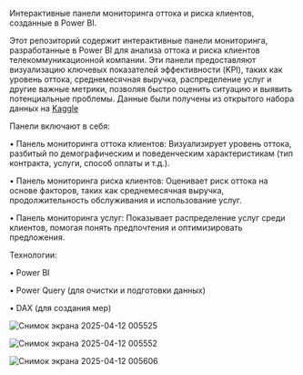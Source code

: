 Интерактивные панели мониторинга оттока и риска клиентов, созданные в Power BI.

Этот репозиторий содержит интерактивные панели мониторинга, разработанные в Power BI для анализа оттока и риска клиентов телекоммуникационной компании. Эти панели предоставляют визуализацию ключевых показателей эффективности (KPI), таких как уровень оттока, среднемесячная выручка, распределение услуг и другие важные метрики, позволяя быстро оценить ситуацию и выявить потенциальные проблемы. Данные были получены из открытого набора данных на [Kaggle](https://www.kaggle.com/datasets/blastchar/telco-customer-churn)

Панели включают в себя:

• Панель мониторинга оттока клиентов: Визуализирует уровень оттока, разбитый по демографическим и поведенческим характеристикам (тип контракта, услуги, способ оплаты и т.д.).


• Панель мониторинга риска клиентов: Оценивает риск оттока на основе факторов, таких как среднемесячная выручка, продолжительность обслуживания и использование услуг.


• Панель мониторинга услуг: Показывает распределение услуг среди клиентов, помогая понять предпочтения и оптимизировать предложения.

Технологии:

• Power BI 

• Power Query (для очистки и подготовки данных) 

• DAX (для создания мер)

![Снимок экрана 2025-04-12 005525](https://github.com/user-attachments/assets/bcb34fd6-6800-479e-8b8c-7a95ef398998)


![Снимок экрана 2025-04-12 005552](https://github.com/user-attachments/assets/672cf9f8-641b-4660-8d1a-52e0c58c7851)

![Снимок экрана 2025-04-12 005606](https://github.com/user-attachments/assets/0ceffdbc-3375-418b-b3cf-07986a03d371)
